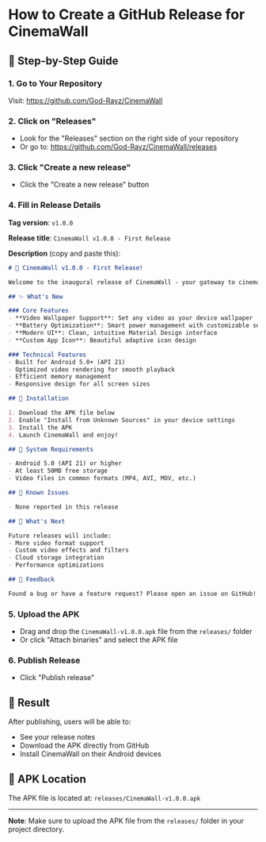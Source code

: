 # How to Create a GitHub Release for CinemaWall

## 🚀 Step-by-Step Guide

### 1. Go to Your Repository
Visit: https://github.com/God-Rayz/CinemaWall

### 2. Click on "Releases"
- Look for the "Releases" section on the right side of your repository
- Or go to: https://github.com/God-Rayz/CinemaWall/releases

### 3. Click "Create a new release"
- Click the "Create a new release" button

### 4. Fill in Release Details

**Tag version**: `v1.0.0`

**Release title**: `CinemaWall v1.0.0 - First Release`

**Description** (copy and paste this):
```markdown
# 🎉 CinemaWall v1.0.0 - First Release!

Welcome to the inaugural release of CinemaWall - your gateway to cinematic video wallpapers!

## ✨ What's New

### Core Features
- **Video Wallpaper Support**: Set any video as your device wallpaper
- **Battery Optimization**: Smart power management with customizable settings
- **Modern UI**: Clean, intuitive Material Design interface
- **Custom App Icon**: Beautiful adaptive icon design

### Technical Features
- Built for Android 5.0+ (API 21)
- Optimized video rendering for smooth playback
- Efficient memory management
- Responsive design for all screen sizes

## 📱 Installation

1. Download the APK file below
2. Enable "Install from Unknown Sources" in your device settings
3. Install the APK
4. Launch CinemaWall and enjoy!

## 🔧 System Requirements

- Android 5.0 (API 21) or higher
- At least 50MB free storage
- Video files in common formats (MP4, AVI, MOV, etc.)

## 🐛 Known Issues

- None reported in this release

## 📝 What's Next

Future releases will include:
- More video format support
- Custom video effects and filters
- Cloud storage integration
- Performance optimizations

## 🤝 Feedback

Found a bug or have a feature request? Please open an issue on GitHub!
```

### 5. Upload the APK
- Drag and drop the `CinemaWall-v1.0.0.apk` file from the `releases/` folder
- Or click "Attach binaries" and select the APK file

### 6. Publish Release
- Click "Publish release"

## 🎯 Result

After publishing, users will be able to:
- See your release notes
- Download the APK directly from GitHub
- Install CinemaWall on their Android devices

## 📱 APK Location

The APK file is located at: `releases/CinemaWall-v1.0.0.apk`

---

**Note**: Make sure to upload the APK file from the `releases/` folder in your project directory.
